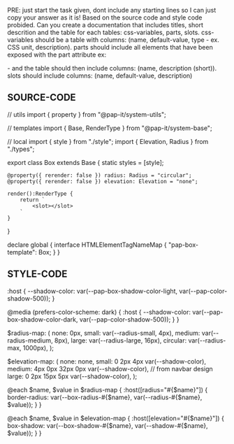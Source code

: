 PRE: just start the task given, dont include any starting lines so I can just copy your answer as it is!
 Based on the source code and style code probided. Can you create a documentation that includes titles, short descrition and the table for each tables: css-variables, parts, slots.
css-variables should be a table with columns: (name, default-value, type - ex. CSS unit, description).
parts should include all elements that have been exposed with the part attribute ex: <p part='foo'> - and the table should then include columns: (name, description (short)).
slots should include columns: (name, default-value, description)

## SOURCE-CODE

// utils
import { property } from "@pap-it/system-utils";

// templates
import { Base, RenderType } from "@pap-it/system-base";

// local
import { style } from "./style";
import { Elevation, Radius } from "./types";

export class Box extends Base {
    static styles = [style];

    @property({ rerender: false }) radius: Radius = "circular";
    @property({ rerender: false }) elevation: Elevation = "none";

    render():RenderType {
        return `
            <slot></slot>
        `
    }
}

declare global {
    interface HTMLElementTagNameMap {
        "pap-box-template": Box;
    }
}

## STYLE-CODE

:host {
    --shadow-color: var(--pap-box-shadow-color-light, var(--pap-color-shadow-500));
}

@media (prefers-color-scheme: dark) {
    :host {
        --shadow-color: var(--pap-box-shadow-color-dark, var(--pap-color-shadow-500));
    }
}

$radius-map: (
    none: 0px,
    small: var(--radius-small, 4px),
    medium: var(--radius-medium, 8px),
    large: var(--radius-large, 16px),
    circular: var(--radius-max, 1000px),
);

$elevation-map: (
    none: none,
    small: 0 2px 4px var(--shadow-color),
    medium: 4px 0px 32px 0px var(--shadow-color), // from navbar design
    large: 0 2px 15px 5px var(--shadow-color),
);

@each $name, $value in $radius-map {
    :host([radius="#{$name}"]) {
        border-radius: var(--box-radius-#{$name}, var(--radius-#{$name}, $value));
    }
}

@each $name, $value in $elevation-map {
    :host([elevation="#{$name}"]) {
        box-shadow: var(--box-shadow-#{$name}, var(--shadow-#{$name}, $value));
    }
}
